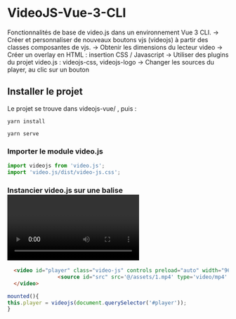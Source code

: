 # VideoJS-Vue-3-CLI

Fonctionnalités de base de video.js dans un environnement Vue 3 CLI.
  -> Créer et personnaliser de nouveaux boutons vjs (videojs) à partir des classes composantes de vjs.
  -> Obtenir les dimensions du lecteur video
  -> Créer un overlay en HTML : insertion CSS / Javascript 
  -> Utiliser des plugins du projet video.js : videojs-css, videojs-logo
  -> Changer les sources du player, au clic sur un bouton 
  
 ## Installer le projet
  
 Le projet se trouve dans videojs-vue/ , puis : 
    
```
yarn install
```
```
yarn serve
```

### Importer le module video.js 
```js
import videojs from 'video.js';
import 'video.js/dist/video-js.css';
```
### Instancier video.js sur une balise <video>
  
```html
  <video id="player" class="video-js" controls preload="auto" width="960" height="505" data-setup="{}">
                <source id="src" src='@/assets/1.mp4' type='video/mp4' />
  </video>
```
  
```js
mounted(){
this.player = videojs(document.querySelector('#player'));
}
```
